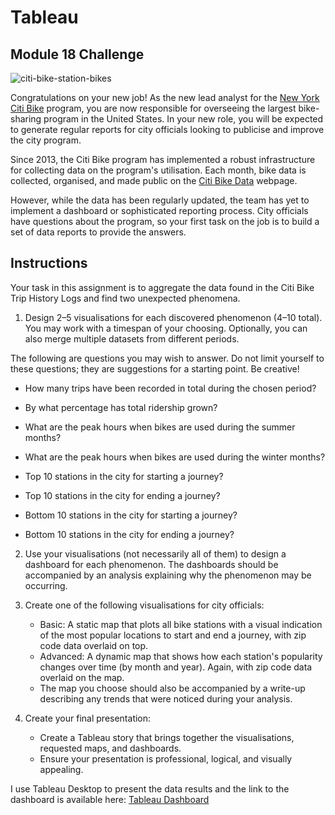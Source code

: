 # Tableau 
## Module 18 Challenge

![citi-bike-station-bikes](https://user-images.githubusercontent.com/112173540/217128194-ebba6d0e-afc8-4a71-9a85-7b105a682b94.jpg)

Congratulations on your new job! As the new lead analyst for the [New York Citi Bike](https://en.wikipedia.org/wiki/Citi_Bike) program, you are now responsible for overseeing the largest bike-sharing program in the United States. In your new role, you will be expected to generate regular reports for city officials looking to publicise and improve the city program.

Since 2013, the Citi Bike program has implemented a robust infrastructure for collecting data on the program's utilisation. Each month, bike data is collected, organised, and made public on the [Citi Bike Data](https://citibikenyc.com/system-data) webpage.

However, while the data has been regularly updated, the team has yet to implement a dashboard or sophisticated reporting process. City officials have questions about the program, so your first task on the job is to build a set of data reports to provide the answers.

## Instructions
Your task in this assignment is to aggregate the data found in the Citi Bike Trip History Logs and find two unexpected phenomena.

1. Design 2–5 visualisations for each discovered phenomenon (4–10 total). You may work with a timespan of your choosing. Optionally, you can also merge multiple      datasets from different periods.

The following are questions you may wish to answer. Do not limit yourself to these questions; they are suggestions for a starting point. Be creative!

  - How many trips have been recorded in total during the chosen period?
    
  - By what percentage has total ridership grown?
  - What are the peak hours when bikes are used during the summer months?
  - What are the peak hours when bikes are used during the winter months?
  - Top 10 stations in the city for starting a journey? 
  - Top 10 stations in the city for ending a journey? 
  - Bottom 10 stations in the city for starting a journey?
  - Bottom 10 stations in the city for ending a journey? 
 
2. Use your visualisations (not necessarily all of them) to design a dashboard for each phenomenon. The dashboards should be accompanied by an analysis explaining why the phenomenon may be occurring.

3. Create one of the following visualisations for city officials:

    - Basic: A static map that plots all bike stations with a visual indication of the most popular locations to start and end a journey, with zip code data overlaid on top.
    - Advanced: A dynamic map that shows how each station's popularity changes over time (by month and year). Again, with zip code data overlaid on the map.
    - The map you choose should also be accompanied by a write-up describing any trends that were noticed during your analysis.

4. Create your final presentation:

    - Create a Tableau story that brings together the visualisations, requested maps, and dashboards.
    - Ensure your presentation is professional, logical, and visually appealing.

I use Tableau Desktop to present the data results and the link to the dashboard is available here: [Tableau Dashboard](https://public.tableau.com/app/profile/victoria.giles/viz/NewYorkCitiBikeAnalysis_16758471146030/Story1?publish=yes)
